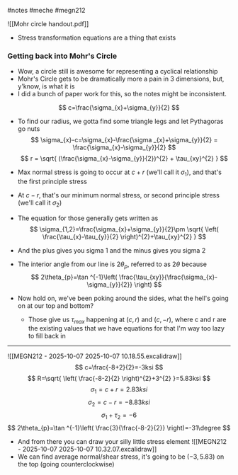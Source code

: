 #notes #meche  #megn212

![[Mohr circle handout.pdf]]
- Stress transformation equations are a thing that exists
### Getting back into Mohr's Circle
- Wow, a circle still is awesome for representing a cyclical relationship
- Mohr's Circle gets to be dramatically more a pain in 3 dimensions, but, y'know, is what it is
- I did a bunch of paper work for this, so the notes might be inconsistent.

$$
c=\frac{\sigma_{x}+\sigma_{y}}{2}
$$
- To find our radius, we gotta find some triangle legs and let Pythagoras go nuts
$$
\sigma_{x}-c=\sigma_{x}-\frac{\sigma _{x}+\sigma_{y}}{2} = \frac{\sigma_{x}-\sigma_{y}}{2}
$$
$$
r = \sqrt{ (\frac{\sigma_{x}-\sigma_{y}}{2})^{2} + \tau_{xy}^{2} }
$$

- Max normal stress is going to occur at $c+r$ (we'll call it $\sigma_{1}$), and that's the first principle stress
- At $c-r$, that's our minimum normal stress, or second principle stress (we'll call it $\sigma_{2}$)
- The equation for those generally gets written as
$$
\sigma_{1,2}=\frac{\sigma_{x}+\sigma_{y}}{2}\pm \sqrt{ \left( \frac{\tau_{x}-\tau_{y}}{2} \right)^{2}+\tau_{xy}^{2} }
$$
- And the plus gives you sigma 1 and the minus gives you sigma 2
- The interior angle from our line is $2\theta_{p}$, referred to as $2\theta$ because 
$$
2\theta_{p}=\tan ^{-1}\left( \frac{\tau_{xy}}{\frac{\sigma_{x}-\sigma_{y}}{2}} \right)
$$
- Now hold on, we've been poking around the sides, what the hell's going on at our top and bottom?
	- Those give us $\tau_{max}$ happening at $(c,r)$ and $(c,-r)$, where c and r are the existing values that we have equations for that I'm way too lazy to fill back in
------

![[MEGN212 - 2025-10-07 2025-10-07 10.18.55.excalidraw]]
$$
c=\frac{-8+2}{2}=-3ksi
$$
$$
R=\sqrt{ \left( \frac{-8-2}{2} \right)^{2}+3^{2} }=5.83ksi
$$
$$
\sigma_{1}=c+r=2.83ksi
$$
$$
\sigma_{2}=c-r=-8.83ksi
$$
$$
\sigma_{1}+\tau_{2}=-6
$$
$$
2\theta_{p}=\tan ^{-1}\left( \frac{3}{\frac{-8-2}{2}} \right)=-31\degree
$$
- And from there you can draw your silly little stress element
![[MEGN212 - 2025-10-07 2025-10-07 10.32.07.excalidraw]]
- We can find average normal/shear stress, it's going to be $(-3,5.83)$ on the top (going counterclockwise)